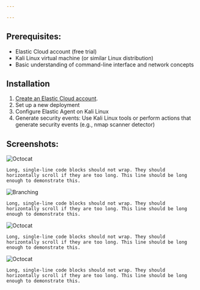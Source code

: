 ```yaml
---

---
```

## Prerequisites:
*   Elastic Cloud account (free trial)
*   Kali Linux virtual machine (or similar Linux distribution)
*   Basic understanding of command-line interface and network concepts

## Installation 
1.  [Create an Elastic Cloud account](./https://www.elastic.co/).
2.  Set up a new deployment
3.  Configure Elastic Agent on Kali Linux
4.  Generate security events: Use Kali Linux tools or perform actions that generate security events (e.g., nmap scanner detector)
   
## Screenshots:
![Octocat](https://github.githubassets.com/images/icons/emoji/octocat.png)
```
Long, single-line code blocks should not wrap. They should horizontally scroll if they are too long. This line should be long enough to demonstrate this.
```
![Branching](https://guides.github.com/activities/hello-world/branching.png)
```
Long, single-line code blocks should not wrap. They should horizontally scroll if they are too long. This line should be long enough to demonstrate this.
```
![Octocat](https://github.githubassets.com/images/icons/emoji/octocat.png)
```
Long, single-line code blocks should not wrap. They should horizontally scroll if they are too long. This line should be long enough to demonstrate this.
```
![Octocat](https://github.githubassets.com/images/icons/emoji/octocat.png)
```
Long, single-line code blocks should not wrap. They should horizontally scroll if they are too long. This line should be long enough to demonstrate this.
```
```

```
